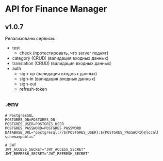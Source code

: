 # API for Finance Manager

## v1.0.7

Релализованы сервисы:

-   test
    -   check (протестировать, что server поднят)
-   category (CRUD) (валидация входных данных)
-   translation (CRUD) (валидация входных данных)
-   auth
    -   sign-up (валидация входных данных)
    -   sign-in (валидация входных данных)
    -   sign-out
    -   refresh-token

## .env

```env
# PostgresSQL
POSTGRES_DB=POSTGRES_DB
POSTGRES_USER=POSTGRES_USER
POSTGRES_PASSWORD=POSTGRES_PASSWORD
DATABASE_URL="postgresql://${POSTGRES_USER}:${POSTGRES_PASSWORD}@localhost:5432/${POSTGRES_DB}?schema=public"

# JWT
JWT_ACCESS_SECRET="JWT_ACCESS_SECRET"
JWT_REFRESH_SECRET="JWT_REFRESH_SECRET"
```
